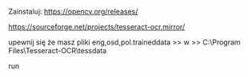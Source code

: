 Zainstaluj:
https://opencv.org/releases/

https://sourceforge.net/projects/tesseract-ocr.mirror/

upewnij się że masz pliki 
eng,osd,pol.traineddata >>  w >>  C:\Program Files\Tesseract-OCR\tessdata

run
